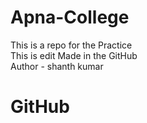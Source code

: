 # Apna-College
This is a repo for the Practice
<br>
This is  edit Made in the GitHub
<br>
Author - shanth kumar
<br>
# GitHub
